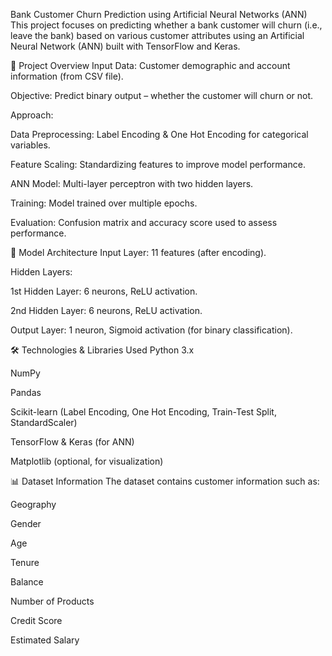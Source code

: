 Bank Customer Churn Prediction using Artificial Neural Networks (ANN)
This project focuses on predicting whether a bank customer will churn (i.e., leave the bank) based on various customer attributes using an Artificial Neural Network (ANN) built with TensorFlow and Keras.

🚀 Project Overview
Input Data: Customer demographic and account information (from CSV file).

Objective: Predict binary output – whether the customer will churn or not.

Approach:

Data Preprocessing: Label Encoding & One Hot Encoding for categorical variables.

Feature Scaling: Standardizing features to improve model performance.

ANN Model: Multi-layer perceptron with two hidden layers.

Training: Model trained over multiple epochs.

Evaluation: Confusion matrix and accuracy score used to assess performance.

🧠 Model Architecture
Input Layer: 11 features (after encoding).

Hidden Layers:

1st Hidden Layer: 6 neurons, ReLU activation.

2nd Hidden Layer: 6 neurons, ReLU activation.

Output Layer: 1 neuron, Sigmoid activation (for binary classification).

🛠️ Technologies & Libraries Used
Python 3.x

NumPy

Pandas

Scikit-learn (Label Encoding, One Hot Encoding, Train-Test Split, StandardScaler)

TensorFlow & Keras (for ANN)

Matplotlib (optional, for visualization)

📊 Dataset Information
The dataset contains customer information such as:

Geography

Gender

Age

Tenure

Balance

Number of Products

Credit Score

Estimated Salary
